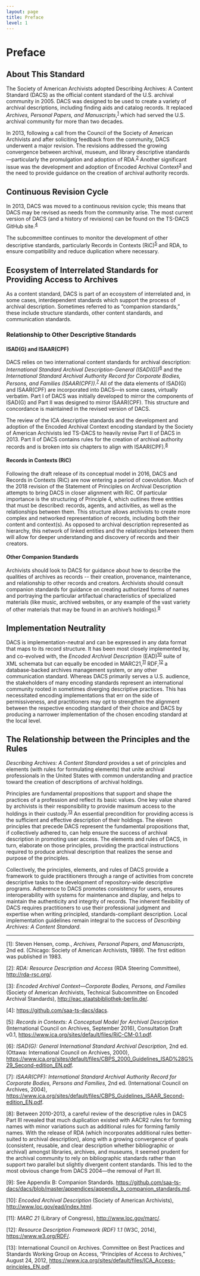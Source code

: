 ```yaml
---
layout: page
title: Preface
level: 1
---
```

# Preface

## About This Standard

The Society of American Archivists adopted Describing Archives: A Content Standard (DACS) as the official content standard of the U.S. archival community in 2005. DACS was designed to be used to create a variety of archival descriptions, including finding aids and catalog records. It replaced *Archives, Personal Papers, and Manuscripts*,<sup>[1](#myfootnote1)</sup> which had served the U.S. archival community for more than two decades. 

In 2013, following a call from the Council of the Society of American Archivists and after soliciting feedback from the community, DACS underwent a major revision. The revisions addressed the growing convergence between archival, museum, and library descriptive standards—particularly the promulgation and adoption of RDA.<sup>[2](#myfootnote2)</sup> Another significant issue was the development and adoption of Encoded Archival Context<sup>[3](#myfootnote3)</sup> and the need to provide guidance on the creation of archival authority records. 

## Continuous Revision Cycle

In 2013, DACS was moved to a continuous revision cycle; this means that DACS may be revised as needs from the community arise. The most current version of DACS (and a history of revisions) can be found on the TS-DACS GitHub site.<sup>[4](#myfootnote4)</sup>

The subcommittee continues to monitor the development of other descriptive standards, particularly Records in Contexts (RiC)<sup>[5](#myfootnote5)</sup> and RDA, to ensure compatibility and reduce duplication where necessary. 

## Ecosystem of Interrelated Standards for Providing Access to Archives

As a content standard, DACS is part of an ecosystem of interrelated and, in some cases, interdependent standards which support the process of archival description. Sometimes referred to as “companion standards,” these include structure standards, other content standards, and communication standards.

### Relationship to Other Descriptive Standards

#### ISAD(G) and ISAAR(CPF)

DACS relies on two international content standards for archival description: *International Standard Archival Description-General (ISAD(G))*<sup>[6](#myfootnote6)</sup> and the *International Standard Archival Authority Record for Corporate Bodies, Persons, and Families (ISAAR(CPF))*.<sup>[7](#myfootnote7)</sup> All of the data elements of ISAD(G) and ISAAR(CPF) are incorporated into DACS—in some cases, virtually verbatim. Part I of DACS was initially developed to mirror the components of ISAD(G) and Part II was designed to mirror ISAAR(CPF). This structure and concordance is maintained in the revised version of DACS.

The review of the ICA descriptive standards and the development and adoption of the Encoded Archival Context encoding standard by the Society of American Archivists led TS-DACS to heavily revise Part II of DACS in 2013. Part II of DACS contains rules for the creation of archival authority records and is broken into six chapters to align with ISAAR(CPF).<sup>[8](#myfootnote8)</sup>

#### Records in Contexts (RiC)

Following the draft release of its conceptual model in 2016, DACS and Records in Contexts (RiC) are now entering a period of coevolution. Much of the 2018 revision of the Statement of Principles on Archival Description attempts to bring DACS in closer alignment with RiC. Of particular importance is the structuring of Principle 4, which outlines three entities that must be described: records, agents, and activities, as well as the relationships between them. This structure allows archivists to create more complex and networked representation of records, including both their content and context(s). As opposed to archival description represented as hierarchy, this network of linked entities and the relationships between them will allow for deeper understanding and discovery of records and their creators.

#### Other Companion Standards

Archivists should look to DACS for guidance about how to describe the qualities of archives as records -- their creation, provenance, maintenance, and relationship to other records and creators. Archivists should consult companion standards for guidance on creating authorized forms of names and portraying the particular artifactual characteristics of specialized materials (like music, archived websites, or any example of the vast variety of other materials that may be found in an archive’s holdings).<sup>[9](#myfootnote9)</sup>

## Implementation Neutrality

DACS is implementation-neutral and can be expressed in any data format that maps to its record structure. It has been most closely implemented by, and co-evolved with, the *Encoded Archival Description* (EAD)<sup>[10](#myfootnote10)</sup> suite of XML schemata but can equally be encoded in MARC21,<sup>[11](#myfootnote11)</sup> RDF,<sup>[12](#myfootnote12)</sup> a database-backed archives management system, or any other communication standard. Whereas DACS primarily serves a U.S. audience, the stakeholders of many encoding standards represent an international community rooted in sometimes diverging descriptive practices. This has necessitated encoding implementations that err on the side of permissiveness, and practitioners may opt to strengthen the alignment between the respective encoding standard of their choice and DACS by producing a narrower implementation of the chosen encoding standard at the local level.

## The Relationship between the Principles and the Rules

*Describing Archives: A Content Standard* provides a set of principles and elements (with rules for formulating elements) that unite archival professionals in the United States with common understanding and practice toward the creation of descriptions of archival holdings. 

Principles are fundamental propositions that support and shape the practices of a profession and reflect its basic values. One key value shared by archivists is their responsibility to provide maximum access to the holdings in their custody.<sup>[13](#myfootnote13)</sup> An essential precondition for providing access is the sufficient and effective description of their holdings. The eleven principles that precede DACS represent the fundamental propositions that, if collectively adhered to, can help ensure the success of archival description in promoting user access. The elements and rules of DACS, in turn, elaborate on those principles, providing the practical instructions required to produce archival description that realizes the sense and purpose of the principles.

Collectively, the principles, elements, and rules of DACS provide a framework to guide practitioners through a range of activities from concrete descriptive tasks to the development of repository-wide descriptive programs. Adherence to DACS promotes consistency for users, ensures interoperability with systems for maintenance and display, and helps to maintain the authenticity and integrity of records. The inherent flexibility of DACS requires practitioners to use their professional judgment and expertise when writing principled, standards-compliant description. Local implementation guidelines remain integral to the success of *Describing Archives: A Content Standard*. 

* * *

<a name="myfootnote1">[1]</a>: Steven Hensen, comp., *Archives, Personal Papers, and Manuscripts*, 2nd ed. (Chicago: Society of American Archivists, 1989). The first edition was published in 1983.

<a name="myfootnote2">[2]</a>: *RDA: Resource Description and Access* (RDA Steering Committee), http://rda-rsc.org/.

<a name="myfootnote3">[3]</a>: *Encoded Archival Context—Corporate Bodies, Persons, and Families* (Society of American Archivists, Technical Subcommittee on Encoded Archival Standards), http://eac.staatsbibliothek-berlin.de/.

<a name="myfootnote4">[4]</a>: https://github.com/saa-ts-dacs/dacs.

<a name="myfootnote5">[5]</a>: *Records in Contexts: A Conceptual Model for Archival Description* (International Council on Archives, September 2016), Consultation Draft v0.1, https://www.ica.org/sites/default/files/RiC-CM-0.1.pdf.

<a name="myfootnote6">[6]</a>: *ISAD(G): General International Standard Archival Description*, 2nd ed. (Ottawa: International Council on Archives, 2000), https://www.ica.org/sites/default/files/CBPS_2000_Guidelines_ISAD%28G%29_Second-edition_EN.pdf.

<a name="myfootnote7">[7]</a>: *ISAAR(CPF): International Standard Archival Authority Record for Corporate Bodies, Persons and Families*, 2nd ed. (International Council on Archives, 2004), https://www.ica.org/sites/default/files/CBPS_Guidelines_ISAAR_Second-edition_EN.pdf.

<a name="myfootnote8">[8]</a>: Between 2010-2013, a careful review of the descriptive rules in DACS Part III revealed that much duplication existed with AACR2 rules for forming names with minor variations such as additional rules for forming family names. With the release of RDA (which incorporates additional rules better-suited to archival description), along with a growing convergence of goals (consistent, reusable, and clear description whether bibliographic or archival) amongst libraries, archives, and museums, it seemed prudent for the archival community to rely on bibliographic standards rather than support two parallel but slightly divergent content standards. This led to the most obvious change from DACS 2004—the removal of Part III.

<a name="myfootnote9">[9]</a>: See Appendix B: Companion Standards. https://github.com/saa-ts-dacs/dacs/blob/master/appendices/appendix_b_companion_standards.md.

<a name="myfootnote10">[10]</a>: *Encoded Archival Description* (Society of American Archivists), http://www.loc.gov/ead/index.html.

<a name="myfootnote11">[11]</a>: *MARC 21* (Library of Congress), http://www.loc.gov/marc/.

<a name="myfootnote12">[12]</a>: *Resource Description Framework (RDF) 1.1* (W3C, 2014), https://www.w3.org/RDF/.

<a name="myfootnote13">[13]</a>: International Council on Archives. Committee on Best Practices and Standards Working Group on Access, “Principles of Access to Archives,” August 24, 2012, https://www.ica.org/sites/default/files/ICA_Access-principles_EN.pdf.
